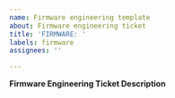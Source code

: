 ```yaml
---
name: Firmware engineering template
about: Firmware engineering ticket
title: 'FIRMWARE: '
labels: firmware
assignees: ''

---
```


**Firmware Engineering Ticket Description**
